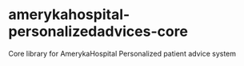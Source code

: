 # amerykahospital-personalizedadvices-core
Core library for AmerykaHospital Personalized patient advice system
